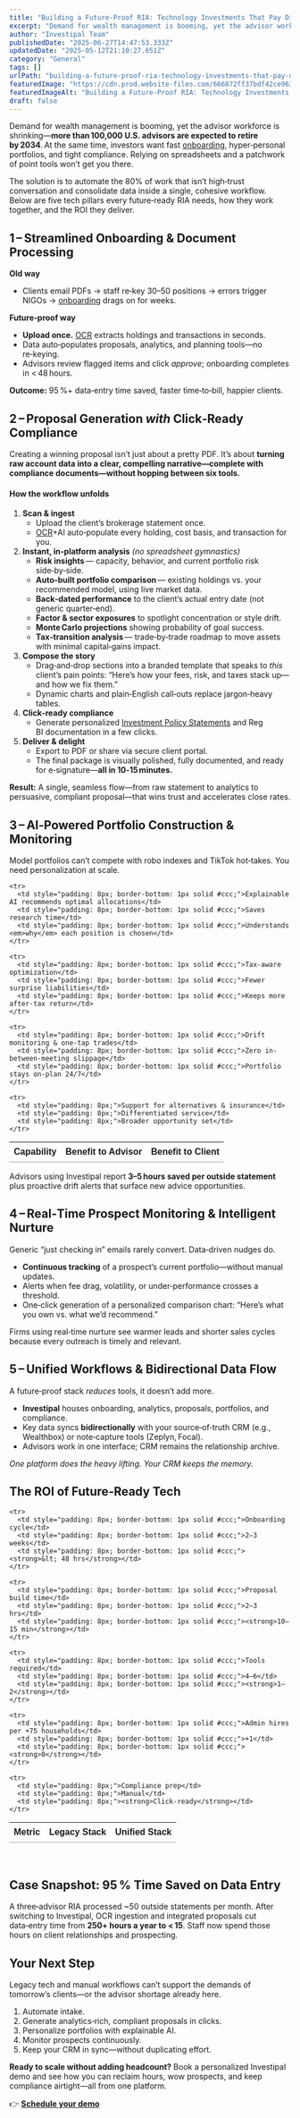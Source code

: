 ```yaml
---
title: "Building a Future‑Proof RIA: Technology Investments That Pay Dividends"
excerpt: "Demand for wealth management is booming, yet the advisor workforce is shrinking- more than 100,000 U.S."
author: "Investipal Team"
publishedDate: "2025-06-27T14:47:53.333Z"
updatedDate: "2025-05-12T21:10:27.651Z"
category: "General"
tags: []
urlPath: "building-a-future-proof-ria-technology-investments-that-pay-dividends"
featuredImage: "https://cdn.prod.website-files.com/666872ff37bdf42ce9637d77/682263a9f4bf041730fbc2a1_How%20Top%20Advisors%20Prove%20Their%20Worth%20(Without%20Overloading%20Clients%20with%20Data)%20(3).png"
featuredImageAlt: "Building a Future‑Proof RIA: Technology Investments That Pay Dividends"
draft: false
---
```

<p id="">Demand for wealth management is booming, yet the advisor workforce is shrinking—<strong id="">more than 100,000 U.S. advisors are expected to retire by 2034</strong>. At the same time, investors want fast <a href="/blog/onboarding">onboarding</a>, hyper‑personal portfolios, and tight compliance. Relying on spreadsheets and a patchwork of point tools won’t get you there.</p><p id="">The solution is to automate the 80% of work that isn’t high‑trust conversation and consolidate data inside a single, cohesive workflow. Below are five tech pillars every future‑ready RIA needs, how they work together, and the ROI they deliver.</p><h2 id="">1 – Streamlined Onboarding & Document Processing</h2><p id=""><strong id="">Old way</strong></p><ul id=""><li id="">Clients email PDFs → staff re‑key 30–50 positions → errors trigger NIGOs → <a href="/blog/onboarding">onboarding</a> drags on for weeks.</li></ul><p id=""><strong id="">Future‑proof way</strong></p><ul id=""><li id=""><strong id="">Upload once.</strong> <a href="/features/automated-statement-scanner">OCR</a> extracts holdings and transactions in seconds.</li><li id="">Data auto‑populates proposals, analytics, and planning tools—no re‑keying.</li><li id="">Advisors review flagged items and click <em id="">approve</em>; onboarding completes in &lt; 48 hours.</li></ul><p id=""><strong id="">Outcome:</strong> 95 %+ data‑entry time saved, faster time‑to‑bill, happier clients.</p><h2 id="">2 – Proposal Generation <em id="">with</em> Click‑Ready Compliance</h2><p id="">Creating a winning proposal isn’t just about a pretty PDF. It’s about <strong id="">turning raw account data into a clear, compelling narrative—complete with compliance documents—without hopping between six tools.</strong></p><h4 id=""><strong id="">How the workflow unfolds</strong></h4><ol id=""><li id=""><strong id="">Scan & ingest</strong><ul id=""><li id="">Upload the client’s brokerage statement once.</li><li id=""><a href="/features/automated-statement-scanner">OCR</a>+AI auto‑populate every holding, cost basis, and transaction for you.</li></ul></li><li id=""><strong id="">Instant, in‑platform analysis</strong> <em id="">(no spreadsheet gymnastics)</em><ul id=""><li id=""><strong id="">Risk insights</strong> — capacity, behavior, and current portfolio risk side‑by‑side.</li><li id=""><strong id="">Auto‑built portfolio comparison</strong> — existing holdings vs. your recommended model, using live market data.</li><li id=""><strong id="">Back‑dated performance</strong> to the client’s actual entry date (not generic quarter‑end).</li><li id=""><strong id="">Factor & sector exposures</strong> to spotlight concentration or style drift.</li><li id=""><strong id="">Monte Carlo projections</strong> showing probability of goal success.</li><li id=""><strong id="">Tax‑transition analysis</strong> — trade‑by‑trade roadmap to move assets with minimal capital‑gains impact.</li></ul></li><li id=""><strong id="">Compose the story</strong><ul id=""><li id="">Drag‑and‑drop sections into a branded template that speaks to <em id="">this</em> client’s pain points: “Here’s how your fees, risk, and taxes stack up—and how we fix them.”</li><li id="">Dynamic charts and plain‑English call‑outs replace jargon‑heavy tables.</li></ul></li><li id=""><strong id="">Click‑ready compliance</strong><ul id=""><li id="">Generate personalized <a href="/features/investment-policy-statements">Investment Policy Statements</a> and Reg BI&nbsp;documentation in a few clicks.</li></ul></li><li id=""><strong id="">Deliver & delight</strong><ul id=""><li id="">Export to PDF or share via secure client portal.</li><li id="">The final package is visually polished, fully documented, and ready for e‑signature—<strong id="">all in 10‑15 minutes.</strong></li></ul></li></ol><p id=""><strong id="">Result:</strong> A single, seamless flow—from raw statement to analytics to persuasive, compliant proposal—that wins trust and accelerates close rates.</p><h2 id="">3 – AI‑Powered Portfolio Construction & Monitoring</h2><p id="">Model portfolios can’t compete with robo indexes and TikTok hot‑takes. You need personalization at scale.</p><div data-rt-embed-type='true'><!-- HTML Table – Capability Comparison (Advisor vs. Client Benefit) -->
<table style="border-collapse: collapse; width: 100%; font-family: Arial, sans-serif;">
  <thead>
    <tr>
      <th style="text-align: left; border-bottom: 2px solid #ccc; padding: 8px;">Capability</th>
      <th style="text-align: left; border-bottom: 2px solid #ccc; padding: 8px;">Benefit to Advisor</th>
      <th style="text-align: left; border-bottom: 2px solid #ccc; padding: 8px;">Benefit to Client</th>
    </tr>
  </thead>
  <tbody>

    <tr>
      <td style="padding: 8px; border-bottom: 1px solid #ccc;">Explainable AI recommends optimal allocations</td>
      <td style="padding: 8px; border-bottom: 1px solid #ccc;">Saves research time</td>
      <td style="padding: 8px; border-bottom: 1px solid #ccc;">Understands <em>why</em> each position is chosen</td>
    </tr>

    <tr>
      <td style="padding: 8px; border-bottom: 1px solid #ccc;">Tax-aware optimization</td>
      <td style="padding: 8px; border-bottom: 1px solid #ccc;">Fewer surprise liabilities</td>
      <td style="padding: 8px; border-bottom: 1px solid #ccc;">Keeps more after-tax return</td>
    </tr>

    <tr>
      <td style="padding: 8px; border-bottom: 1px solid #ccc;">Drift monitoring & one-tap trades</td>
      <td style="padding: 8px; border-bottom: 1px solid #ccc;">Zero in-between-meeting slippage</td>
      <td style="padding: 8px; border-bottom: 1px solid #ccc;">Portfolio stays on-plan 24/7</td>
    </tr>

    <tr>
      <td style="padding: 8px;">Support for alternatives & insurance</td>
      <td style="padding: 8px;">Differentiated service</td>
      <td style="padding: 8px;">Broader opportunity set</td>
    </tr>

  </tbody>
</table></div><p id="">Advisors using Investipal report <strong id="">3–5 hours saved per outside statement</strong> plus proactive drift alerts that surface new advice opportunities.</p><h2 id="">4 – Real‑Time Prospect Monitoring & Intelligent Nurture</h2><p id="">Generic “just checking in” emails rarely convert. Data‑driven nudges do.</p><ul id=""><li id=""><strong id="">Continuous tracking</strong> of a prospect’s current portfolio—without manual updates.</li><li id="">Alerts when fee drag, volatility, or under‑performance crosses a threshold.</li><li id="">One‑click generation of a personalized comparison chart: “Here’s what you own vs. what we’d recommend.”</li></ul><p id="">Firms using real‑time nurture see warmer leads and shorter sales cycles because every outreach is timely and relevant.</p><h2 id="">5 – Unified Workflows & Bidirectional Data Flow</h2><p id="">A future‑proof stack <em id="">reduces</em> tools, it doesn’t add more.</p><ul id=""><li id=""><strong id="">Investipal</strong> houses onboarding, analytics, proposals, portfolios, and compliance.</li><li id="">Key data syncs <strong id="">bidirectionally</strong> with your source‑of‑truth CRM (e.g., Wealthbox) or note‑capture tools (Zeplyn, Focal).</li><li id="">Advisors work in one interface; CRM remains the relationship archive.</li></ul><p id=""><em id="">One platform does the heavy lifting. Your CRM keeps the memory.</em></p><h2 id="">The ROI of Future‑Ready Tech</h2><div data-rt-embed-type='true'><!-- HTML Table – ROI Comparison (Legacy Stack vs. Unified Stack) -->
<table style="border-collapse: collapse; width: 100%; font-family: Arial, sans-serif;">
  <thead>
    <tr>
      <th style="text-align: left; border-bottom: 2px solid #ccc; padding: 8px;">Metric</th>
      <th style="text-align: left; border-bottom: 2px solid #ccc; padding: 8px;">Legacy Stack</th>
      <th style="text-align: left; border-bottom: 2px solid #ccc; padding: 8px;">Unified Stack</th>
    </tr>
  </thead>
  <tbody>

    <tr>
      <td style="padding: 8px; border-bottom: 1px solid #ccc;">Onboarding cycle</td>
      <td style="padding: 8px; border-bottom: 1px solid #ccc;">2–3 weeks</td>
      <td style="padding: 8px; border-bottom: 1px solid #ccc;"><strong>&lt; 48 hrs</strong></td>
    </tr>

    <tr>
      <td style="padding: 8px; border-bottom: 1px solid #ccc;">Proposal build time</td>
      <td style="padding: 8px; border-bottom: 1px solid #ccc;">2–3 hrs</td>
      <td style="padding: 8px; border-bottom: 1px solid #ccc;"><strong>10–15 min</strong></td>
    </tr>

    <tr>
      <td style="padding: 8px; border-bottom: 1px solid #ccc;">Tools required</td>
      <td style="padding: 8px; border-bottom: 1px solid #ccc;">4–6</td>
      <td style="padding: 8px; border-bottom: 1px solid #ccc;"><strong>1–2</strong></td>
    </tr>

    <tr>
      <td style="padding: 8px; border-bottom: 1px solid #ccc;">Admin hires per +75 households</td>
      <td style="padding: 8px; border-bottom: 1px solid #ccc;">+1</td>
      <td style="padding: 8px; border-bottom: 1px solid #ccc;"><strong>0</strong></td>
    </tr>

    <tr>
      <td style="padding: 8px;">Compliance prep</td>
      <td style="padding: 8px;">Manual</td>
      <td style="padding: 8px;"><strong>Click-ready</strong></td>
    </tr>

  </tbody>
</table></div><p id="">‍</p><h2 id="">Case Snapshot: 95 % Time Saved on Data Entry</h2><p id="">A three‑advisor RIA processed ~50 outside statements per month. After switching to Investipal, OCR ingestion and integrated proposals cut data‑entry time from <strong id="">250+ hours a year to &lt; 15</strong>. Staff now spend those hours on client relationships and prospecting.</p><h2 id="">Your Next Step</h2><p id="">Legacy tech and manual workflows can’t support the demands of tomorrow’s clients—or the advisor shortage already here.</p><ol id=""><li id="">Automate intake.</li><li id="">Generate analytics‑rich, compliant proposals in clicks.</li><li id="">Personalize portfolios with explainable AI.</li><li id="">Monitor prospects continuously.</li><li id="">Keep your CRM in sync—without duplicating effort.</li></ol><p id=""><strong id="">Ready to scale without adding headcount?</strong> Book a personalized Investipal demo and see how you can reclaim hours, wow prospects, and keep compliance airtight—all from one platform.</p><p id="">👉 <a href="/book-a-demo" id=""><strong id="">Schedule your demo</strong></a></p>
